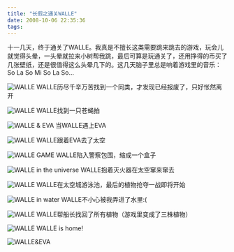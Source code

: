 ```yaml
---
title: "长假之通关WALLE"
date: 2008-10-06 22:35:36
tags:
---
```


十一几天，终于通关了WALLE。我真是不擅长这类需要跳来跳去的游戏，玩会儿就觉得头晕，一头晕就拉来小树帮我跳，最后可算是玩通关了，还用挣得的币买了几张壁纸，还是很值得这么头晕几下的。这几天脑子里总是响着游戏里的音乐：So La So Mi So La So... 

![WALLE](../../../images/2008/collage1.jpg) 
WALLE历尽千辛万苦找到一个同类，才发现已经报废了，只好怅然离开

![WALLE](../../../images/2008/snap002461.jpg) 
WALLE找到一只苍蝇拍

![WALLE & EVA](../../../images/2008/snap003051.jpg) 
当WALLE遇上EVA

![WALLE](../../../images/2008/snap003111.jpg) 
WALLE跟着EVA去了太空

![WALLE GAME](../../../images/2008/snap003271.jpg) 
WALLE陷入警察包围，缩成一个盒子

![WALLE in the universe](../../../images/2008/snap003321.jpg) 
WALLE抱着灭火器在太空窜来窜去

![WALLE](../../../images/2008/snap003511.jpg) 
WALLE在太空城游泳池，最后的植物抢夺一战即将开始

![WALLE in water](../../../images/2008/snap003481.jpg) 
WALLE不小心被我弄进了水里:(

![WALLE](../../../images/2008/snap003671.jpg) 
WALLE帮船长找回了所有植物（游戏里变成了三株植物）

![WALLE](../../../images/2008/snap003641.jpg) 
WALLE is home!

![WALLE&EVA](../../../images/2008/snap003831.jpg)